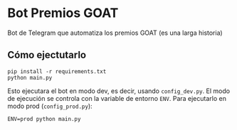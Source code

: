 # Bot Premios GOAT
Bot de Telegram que automatiza los premios GOAT (es una larga historia)

## Cómo ejectutarlo
```
pip install -r requirements.txt
python main.py
```
Esto ejecutara el bot en modo dev, es decir, usando `config_dev.py`. El modo de ejecución se controla con la variable de entorno `ENV`. Para ejecutarlo en modo prod (`config_prod.py`):
```
ENV=prod python main.py
```